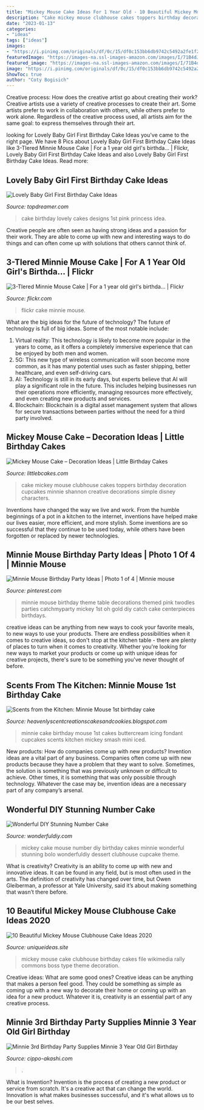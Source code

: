 ```yaml
---
title: "Mickey Mouse Cake Ideas For 1 Year Old - 10 Beautiful Mickey Mouse Clubhouse Cake Ideas 2020"
description: "Cake mickey mouse clubhouse cakes toppers birthday decoration cupcakes minnie shannon creative decorations simple disney characters"
date: "2023-01-13"
categories:
- "ideas"
tags: ["ideas"]
images:
- "https://i.pinimg.com/originals/df/0c/15/df0c153bb6db9742c5492a2fe1f2007f.jpg"
featuredImage: "https://images-na.ssl-images-amazon.com/images/I/71B4dJ4NkmL._AC_SL1200_.jpg"
featured_image: "https://images-na.ssl-images-amazon.com/images/I/71B4dJ4NkmL._AC_SL1200_.jpg"
image: "https://i.pinimg.com/originals/df/0c/15/df0c153bb6db9742c5492a2fe1f2007f.jpg"
ShowToc: true
author: "Coty Bogisich"
---
```



Creative process: How does the creative artist go about creating their work?
Creative artists use a variety of creative processes to create their art. Some artists prefer to work in collaboration with others, while others prefer to work alone. Regardless of the creative process used, all artists aim for the same goal: to express themselves through their art.

	

		
looking for Lovely Baby Girl First Birthday Cake Ideas you've came to the right page. We have 8 Pics about Lovely Baby Girl First Birthday Cake Ideas like 3-TIered Minnie Mouse Cake | For a 1 year old girl&#039;s birthda… | Flickr, Lovely Baby Girl First Birthday Cake Ideas and also Lovely Baby Girl First Birthday Cake Ideas. Read more:
		
    
## Lovely Baby Girl First Birthday Cake Ideas

<img loading=lazy src="http://www.topdreamer.com/wp-content/uploads/2014/10/8137c49c3028069bb985d83bf9ff806b.jpg" onerror="this.onerror=null;this.src='https://tse2.mm.bing.net/th?id=OIP.8oiN6ZgEF2_7lnNQeeQ2YQHaLD&amp;pid=15.1';" alt="Lovely Baby Girl First Birthday Cake Ideas">

_Source: topdreamer.com_

>cake birthday lovely cakes designs 1st pink princess idea. 

	

Creative people are often seen as having strong ideas and a passion for their work. They are able to come up with new and interesting ways to do things and can often come up with solutions that others cannot think of.

    
## 3-TIered Minnie Mouse Cake | For A 1 Year Old Girl&#039;s Birthda… | Flickr

<img loading=lazy src="https://live.staticflickr.com/7079/7306350916_0a533cbaab_b.jpg" onerror="this.onerror=null;this.src='https://tse4.mm.bing.net/th?id=OIP.lRjuui-8aZmzT4NTdBHJQwHaJ3&amp;pid=15.1';" alt="3-TIered Minnie Mouse Cake | For a 1 year old girl&#039;s birthda… | Flickr">

_Source: flickr.com_

>flickr cake minnie mouse. 

	

What are the big ideas for the future of technology?
The future of technology is full of big ideas. Some of the most notable include:
1. Virtual reality: This technology is likely to become more popular in the years to come, as it offers a completely immersive experience that can be enjoyed by both men and women.
2. 5G: This new type of wireless communication will soon become more common, as it has many potential uses such as faster shipping, better healthcare, and even self-driving cars.
3. AI: Technology is still in its early days, but experts believe that AI will play a significant role in the future. This includes helping businesses run their operations more efficiently, managing resources more effectively, and even creating new products and services.
4. Blockchain: Blockchain is a digital asset management system that allows for secure transactions between parties without the need for a third party involved.

    
## Mickey Mouse Cake – Decoration Ideas | Little Birthday Cakes

<img loading=lazy src="http://www.littlebcakes.com/wp-content/uploads/2013/08/Mickey-Mouse-Clubhouse-Cake-Toppers.jpg" onerror="this.onerror=null;this.src='https://tse2.mm.bing.net/th?id=OIP.-nFCU6oNdaJOUXshL6r_jgHaFj&amp;pid=15.1';" alt="Mickey Mouse Cake – Decoration Ideas | Little Birthday Cakes">

_Source: littlebcakes.com_

>cake mickey mouse clubhouse cakes toppers birthday decoration cupcakes minnie shannon creative decorations simple disney characters. 

	

Inventions have changed the way we live and work. From the humble beginnings of a pot in a kitchen to the internet, inventions have helped make our lives easier, more efficient, and more stylish. Some inventions are so successful that they continue to be used today, while others have been forgotten or replaced by newer technologies.

    
## Minnie Mouse Birthday Party Ideas | Photo 1 Of 4 | Minnie Mouse

<img loading=lazy src="https://i.pinimg.com/originals/df/0c/15/df0c153bb6db9742c5492a2fe1f2007f.jpg" onerror="this.onerror=null;this.src='https://tse1.mm.bing.net/th?id=OIP.KD17vqk1leFSVAXR-fp3FwHaJ4&amp;pid=15.1';" alt="Minnie Mouse Birthday Party Ideas | Photo 1 of 4 | Minnie mouse">

_Source: pinterest.com_

>minnie mouse birthday theme table decorations themed pink twodles parties catchmyparty mickey 1st oh gold diy catch cake centerpieces birthdays. 

	

creative ideas can be anything from new ways to cook your favorite meals, to new ways to use your products. There are endless possibilities when it comes to creative ideas, so don't stop at the kitchen table - there are plenty of places to turn when it comes to creativity. Whether you're looking for new ways to market your products or come up with unique ideas for creative projects, there's sure to be something you've never thought of before.

    
## Scents From The Kitchen: Minnie Mouse 1st Birthday Cake

<img loading=lazy src="http://2.bp.blogspot.com/_Pbx9B_TXH0I/TKYy_rGwmMI/AAAAAAAAAT8/MkQraB9wD4g/s1600/First+Birthday+.jpg" onerror="this.onerror=null;this.src='https://tse1.mm.bing.net/th?id=OIP.Mzc6v2DKW1bTahVp4tRISgHaE8&amp;pid=15.1';" alt="Scents from the Kitchen: Minnie Mouse 1st birthday cake">

_Source: heavenlyscentcreationscakesandcookies.blogspot.com_

>minnie cake birthday mouse 1st cakes buttercream icing fondant cupcakes scents kitchen mickey smash mini iced. 

	

New products: How do companies come up with new products?
Invention ideas are a vital part of any business. Companies often come up with new products because they have a problem that they want to solve. Sometimes, the solution is something that was previously unknown or difficult to achieve. Other times, it is something that was only possible through technology. Whatever the case may be, invention ideas are a necessary part of any company’s arsenal.

    
## Wonderful DIY Stunning Number Cake

<img loading=lazy src="https://cdn.wonderfuldiy.com/wp-content/uploads/2015/02/mickey-mouse-number-cake.png" onerror="this.onerror=null;this.src='https://tse1.mm.bing.net/th?id=OIP.R7UDZOzjzPCzxgfYV1tldQHaKn&amp;pid=15.1';" alt="Wonderful DIY Stunning Number Cake">

_Source: wonderfuldiy.com_

>mickey cake mouse number diy birthday cakes minnie wonderful stunning bolo wonderfuldiy dessert clubhouse cupcake theme. 

	

What is creativity?
Creativity is an ability to come up with new and innovative ideas. It can be found in any field, but is most often used in the arts. The definition of creativity has changed over time, but Owen Gleiberman, a professor at Yale University, said it’s about making something that wasn’t there before.

    
## 10 Beautiful Mickey Mouse Clubhouse Cake Ideas 2020

<img loading=lazy src="https://www.uniqueideas.site/wp-content/uploads/filemickey-mouse-clubhouse-birthday-cake-wikimedia-commons.jpg" onerror="this.onerror=null;this.src='https://tse3.mm.bing.net/th?id=OIP.2AuRbJz1mZhydwzxK7sQZQHaJ4&amp;pid=15.1';" alt="10 Beautiful Mickey Mouse Clubhouse Cake Ideas 2020">

_Source: uniqueideas.site_

>mickey mouse cake clubhouse birthday cakes file wikimedia rally commons boss type theme decoration. 

	

Creative ideas: What are some good ones?
Creative ideas can be anything that makes a person feel good. They could be something as simple as coming up with a new way to decorate their home or coming up with an idea for a new product. Whatever it is, creativity is an essential part of any creative process.

    
## Minnie 3rd Birthday Party Supplies Minnie 3 Year Old Girl Birthday

<img loading=lazy src="https://images-na.ssl-images-amazon.com/images/I/71B4dJ4NkmL._AC_SL1200_.jpg" onerror="this.onerror=null;this.src='https://tse1.mm.bing.net/th?id=OIP.Kf_EeH4uqiULTYp5Y_RWegHaHa&amp;pid=15.1';" alt="Minnie 3rd Birthday Party Supplies Minnie 3 Year Old Girl Birthday">

_Source: cippo-akashi.com_

>. 

	

What is Invention?
Invention is the process of creating a new product or service from scratch. It's a creative act that can change the world. Innovation is what makes businesses successful, and it's what allows us to be our best selves.


